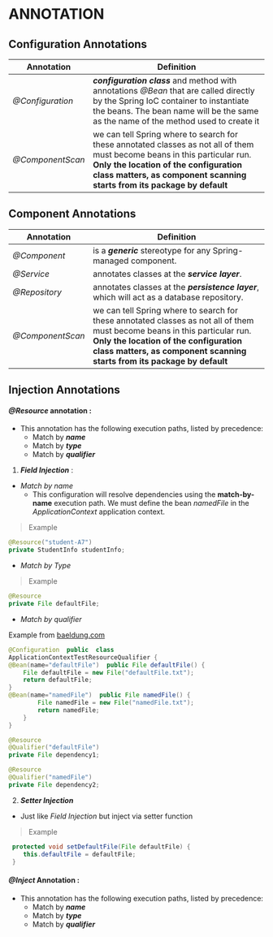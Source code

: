 # ANNOTATION
##  **Configuration Annotations**

|  Annotation |  Definition |   
|---|---|
|  _@Configuration_ |   _**configuration class**_ and method with annotations _@Bean_ that are called directly by the Spring IoC container to instantiate the beans. The bean name will be the same as the name of the method used to create it |
| _@ComponentScan_  |  we can tell Spring where to search for these annotated classes as not all of them must become beans in this particular run. **Only the location of the configuration class matters, as component scanning starts from its package by default** | 

## **Component Annotations**

| Annotation  | Definition  | 
|---|---|
|_@Component_|is a _**generic**_ stereotype for any Spring-managed component.|
|_@Service_|annotates classes at the _**service layer**_.|
|_@Repository_|annotates classes at the _**persistence layer**_, which will act as a database repository.|
| _@ComponentScan_  |  we can tell Spring where to search for these annotated classes as not all of them must become beans in this particular run. **Only the location of the configuration class matters, as component scanning starts from its package by default** | 

## **Injection Annotations**
#### _**@Resource**_ **annotation** :
- This annotation has the following execution paths, listed by precedence:
	- Match by _**name**_
	- Match by _**type**_
	- Match by _**qualifier**_

1. _**Field Injection**_ :
- _Match by name_
	- This configuration will resolve dependencies using the **match-by-name** execution path. We must define the bean _namedFile_ in the _ApplicationContext_ application context.
> Example
```java
@Resource("student-A7")
private StudentInfo studentInfo;
```
- _Match by Type_ 

> Example 
```java
@Resource  
private File defaultFile;
```

- _Match by qualifier_ 

Example from [baeldung.com](https://www.baeldung.com/spring-annotations-resource-inject-autowire)
```java
@Configuration  public  class 
ApplicationContextTestResourceQualifier { 
@Bean(name="defaultFile")  public File defaultFile() { 
    File defaultFile = new File("defaultFile.txt"); 
    return defaultFile; 
} 
@Bean(name="namedFile")  public File namedFile() { 
        File namedFile = new File("namedFile.txt"); 
        return namedFile; 
    } 
}
```

```java
@Resource  
@Qualifier("defaultFile")  
private File dependency1; 

@Resource 
@Qualifier("namedFile")  
private File dependency2;
```

2. _**Setter Injection**_
- Just like _Field Injection_ but inject via setter function
> Example
```java
 protected void setDefaultFile(File defaultFile) {
    this.defaultFile = defaultFile; 
 }
```
#### _**@Inject**_  Annotation :
- This annotation has the following execution paths, listed by precedence:
	- Match by _**name**_
	- Match by _**type**_
	- Match by _**qualifier**_







<!--stackedit_data:
eyJoaXN0b3J5IjpbLTE5MTQwMTkwMDQsLTcxNDY5MTI4NywtMT
AzNTQzOTIwOSwtMTU2MjY1NDY5OCwxMjA0Njg0NTM5LDkzODQw
NTAzMywtMjA2MjU3MTMwNCw0MTkxNDQ2ODEsMjQxMzMzNDU0XX
0=
-->